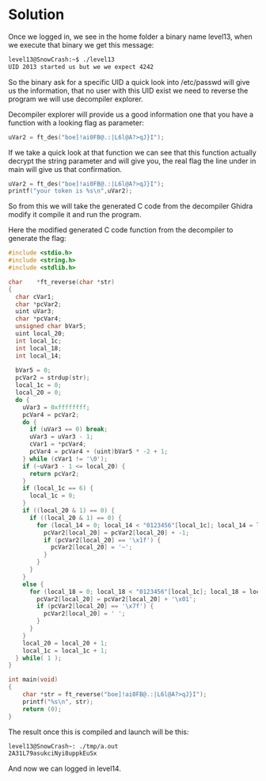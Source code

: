 # Solution

Once we logged in, we see in the home folder a binary name level13, when we execute that binary we get this message:

```sh
level13@SnowCrash:~$ ./level13 
UID 2013 started us but we we expect 4242
```

So the binary ask for a specific UID a quick look into /etc/passwd will give us the information,
that no user with this UID exist we need to reverse the program we will use decompiler explorer.

Decompiler explorer will provide us a good information one that you have a function with a looking flag as parameter:

```c
uVar2 = ft_des("boe]!ai0FB@.:|L6l@A?>qJ}I");
```

If we take a quick look at that function we can see that this function actually decrypt the string parameter and will give you,
the real flag the line under in main will give us that confirmation.

```c
uVar2 = ft_des("boe]!ai0FB@.:|L6l@A?>qJ}I");
printf("your token is %s\n",uVar2);
```

So from this we will take the generated C code from the decompiler Ghidra modify it compile it and run the program.

Here the modified generated C code function from the decompiler to generate the flag:

```c
#include <stdio.h>
#include <string.h>
#include <stdlib.h>

char    *ft_reverse(char *str)
{
  char cVar1;
  char *pcVar2;
  uint uVar3;
  char *pcVar4;
  unsigned char bVar5;
  uint local_20;
  int local_1c;
  int local_18;
  int local_14;
  
  bVar5 = 0;
  pcVar2 = strdup(str);
  local_1c = 0;
  local_20 = 0;
  do {
    uVar3 = 0xffffffff;
    pcVar4 = pcVar2;
    do {
      if (uVar3 == 0) break;
      uVar3 = uVar3 - 1;
      cVar1 = *pcVar4;
      pcVar4 = pcVar4 + (uint)bVar5 * -2 + 1;
    } while (cVar1 != '\0');
    if (~uVar3 - 1 <= local_20) {
      return pcVar2;
    }
    if (local_1c == 6) {
      local_1c = 0;
    }
    if ((local_20 & 1) == 0) {
      if ((local_20 & 1) == 0) {
        for (local_14 = 0; local_14 < "0123456"[local_1c]; local_14 = local_14 + 1) {
          pcVar2[local_20] = pcVar2[local_20] + -1;
          if (pcVar2[local_20] == '\x1f') {
            pcVar2[local_20] = '~';
          }
        }
      }
    }
    else {
      for (local_18 = 0; local_18 < "0123456"[local_1c]; local_18 = local_18 + 1) {
        pcVar2[local_20] = pcVar2[local_20] + '\x01';
        if (pcVar2[local_20] == '\x7f') {
          pcVar2[local_20] = ' ';
        }
      }
    }
    local_20 = local_20 + 1;
    local_1c = local_1c + 1;
  } while( 1 );
}

int main(void) 
{
    char *str = ft_reverse("boe]!ai0FB@.:|L6l@A?>qJ}I");
    printf("%s\n", str);
    return (0);
}
```

The result once this is compiled and launch will be this:

```sh
level13@SnowCrash~: ./tmp/a.out
2A31L79asukciNyi8uppkEuSx
```

And now we can logged in level14.
